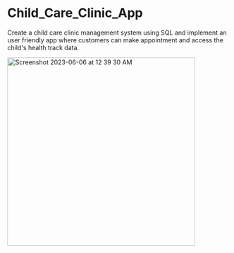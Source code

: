 # Child_Care_Clinic_App
Create a child care clinic management system using SQL and implement an user friendly app where customers can make appointment and access the child's health track data.


<img width="426" alt="Screenshot 2023-06-06 at 12 39 30 AM" src="https://github.com/mksowmeya/Child_Care_Clinic_App/assets/51466866/dba8580b-44ab-44f3-9c76-f0277a48c8fb">
